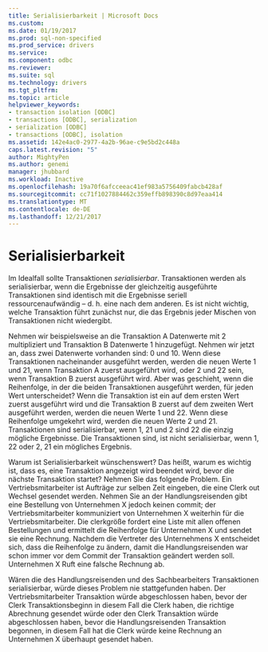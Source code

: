 ```yaml
---
title: Serialisierbarkeit | Microsoft Docs
ms.custom: 
ms.date: 01/19/2017
ms.prod: sql-non-specified
ms.prod_service: drivers
ms.service: 
ms.component: odbc
ms.reviewer: 
ms.suite: sql
ms.technology: drivers
ms.tgt_pltfrm: 
ms.topic: article
helpviewer_keywords:
- transaction isolation [ODBC]
- transactions [ODBC], serialization
- serialization [ODBC]
- transactions [ODBC], isolation
ms.assetid: 142e4ac0-2977-4a2b-96ae-c9e5bd2c448a
caps.latest.revision: "5"
author: MightyPen
ms.author: genemi
manager: jhubbard
ms.workload: Inactive
ms.openlocfilehash: 19a70f6afcceeac41ef983a5756409fabcb428af
ms.sourcegitcommit: cc71f1027884462c359effb898390c8d97eaa414
ms.translationtype: MT
ms.contentlocale: de-DE
ms.lasthandoff: 12/21/2017
---
```

# <a name="serializability"></a>Serialisierbarkeit
Im Idealfall sollte Transaktionen *serialisierbar*. Transaktionen werden als serialisierbar, wenn die Ergebnisse der gleichzeitig ausgeführte Transaktionen sind identisch mit die Ergebnisse seriell ressourcenaufwändig – d. h. eine nach dem anderen. Es ist nicht wichtig, welche Transaktion führt zunächst nur, die das Ergebnis jeder Mischen von Transaktionen nicht wiedergibt.  
  
 Nehmen wir beispielsweise an die Transaktion A Datenwerte mit 2 multipliziert und Transaktion B Datenwerte 1 hinzugefügt. Nehmen wir jetzt an, dass zwei Datenwerte vorhanden sind: 0 und 10. Wenn diese Transaktionen nacheinander ausgeführt werden, werden die neuen Werte 1 und 21, wenn Transaktion A zuerst ausgeführt wird, oder 2 und 22 sein, wenn Transaktion B zuerst ausgeführt wird. Aber was geschieht, wenn die Reihenfolge, in der die beiden Transaktionen ausgeführt werden, für jeden Wert unterscheidet? Wenn die Transaktion ist ein auf dem ersten Wert zuerst ausgeführt wird und die Transaktion B zuerst auf dem zweiten Wert ausgeführt werden, werden die neuen Werte 1 und 22. Wenn diese Reihenfolge umgekehrt wird, werden die neuen Werte 2 und 21. Transaktionen sind serialisierbar, wenn 1, 21 und 2 sind 22 die einzig mögliche Ergebnisse. Die Transaktionen sind, ist nicht serialisierbar, wenn 1, 22 oder 2, 21 ein mögliches Ergebnis.  
  
 Warum ist Serialisierbarkeit wünschenswert? Das heißt, warum es wichtig ist, dass es, eine Transaktion angezeigt wird beendet wird, bevor die nächste Transaktion startet? Nehmen Sie das folgende Problem. Ein Vertriebsmitarbeiter ist Aufträge zur selben Zeit eingeben, die eine Clerk out Wechsel gesendet werden. Nehmen Sie an der Handlungsreisenden gibt eine Bestellung von Unternehmen X jedoch keinen commit; der Vertriebsmitarbeiter kommuniziert von Unternehmen X weiterhin für die Vertriebsmitarbeiter. Die clerkgröße fordert eine Liste mit allen offenen Bestellungen und ermittelt die Reihenfolge für Unternehmen X und sendet sie eine Rechnung. Nachdem die Vertreter des Unternehmens X entscheidet sich, dass die Reihenfolge zu ändern, damit die Handlungsreisenden war schon immer vor dem Commit der Transaktion geändert werden soll. Unternehmen X Ruft eine falsche Rechnung ab.  
  
 Wären die des Handlungsreisenden und des Sachbearbeiters Transaktionen serialisierbar, würde dieses Problem nie stattgefunden haben. Der Vertriebsmitarbeiter Transaktion würde abgeschlossen haben, bevor der Clerk Transaktionsbeginn in diesem Fall die Clerk haben, die richtige Abrechnung gesendet würde oder den Clerk Transaktion würde abgeschlossen haben, bevor die Handlungsreisenden Transaktion begonnen, in diesem Fall hat die Clerk würde keine Rechnung an Unternehmen X überhaupt gesendet haben.
